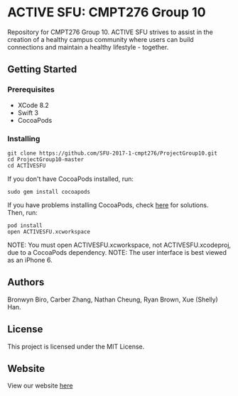# ACTIVE SFU: CMPT276 Group 10

Repository for CMPT276 Group 10. ACTIVE SFU strives to assist in the creation of a healthy campus community where users can build connections and maintain a healthy lifestyle - together. 

## Getting Started

### Prerequisites

- XCode 8.2
- Swift 3
- CocoaPods 

### Installing

```
git clone https://github.com/SFU-2017-1-cmpt276/ProjectGroup10.git
cd ProjectGroup10-master
cd ACTIVESFU
```
If you don't have CocoaPods installed, run: 
```
sudo gem install cocoapods
``` 
If you have problems installing CocoaPods, check [here](https://guides.cocoapods.org/using/troubleshooting#installing-cocoapods) for solutions.  
Then, run:

```
pod install
open ACTIVESFU.xcworkspace
```

NOTE: You must open ACTIVESFU.xcworkspace, not ACTIVESFU.xcodeproj, due to a CocoaPods dependency.
NOTE: The user interface is best viewed as an iPhone 6.

## Authors

Bronwyn Biro, Carber Zhang, Nathan Cheung, Ryan Brown, Xue (Shelly) Han.

## License

This project is licensed under the MIT License.

## Website 

View our website [here](https://bronwynbiro.github.io//CMPT276Group10/)
